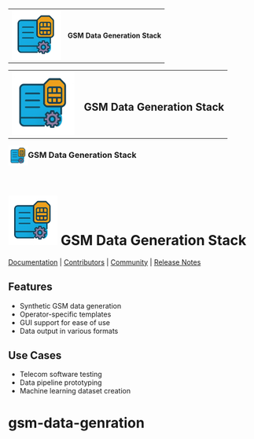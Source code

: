 <p align="center"> 
<table>
  <tr>
    <td><img src="https://raw.githubusercontent.com/hamzaqureshi5/gsm-data-generator-gui/ds0/src/resources/icon_without_text.png" width="100"/></td>
    <td><b>GSM Data Generation Stack</b></td>
  </tr>
</table>
</p>


<p align="center">
  <table>
    <tr>
      <td><img src="https://raw.githubusercontent.com/hamzaqureshi5/gsm-data-generator-gui/ds0/src/resources/icon_without_text.png" width="128"/></td>
      <td style="vertical-align: middle; padding-left: 12px;">
        <h2>GSM Data Generation Stack</h2>
      </td>
    </tr>
  </table>
</p>

<p align="center"> 
<img src="https://raw.githubusercontent.com/hamzaqureshi5/gsm-data-generator-gui/ds0/src/resources/icon_without_text.png" width="40" align="left" />
<h3>GSM Data Generation Stack</h3>
<br clear="left"/>
</p>

<img src=https://github.com/hamzaqureshi5/gsm-data-generator-gui/blob/ds0/src/resources/icon_without_text.png width=100/> GSM Data Generation Stack
==============================================
[Documentation](https://tvm.apache.org/docs) |
[Contributors](CONTRIBUTORS.md) |
[Community](https://tvm.apache.org/community) |
[Release Notes](NEWS.md)

## Features
- Synthetic GSM data generation
- Operator-specific templates
- GUI support for ease of use
- Data output in various formats

## Use Cases
- Telecom software testing
- Data pipeline prototyping
- Machine learning dataset creation

# gsm-data-genration




























